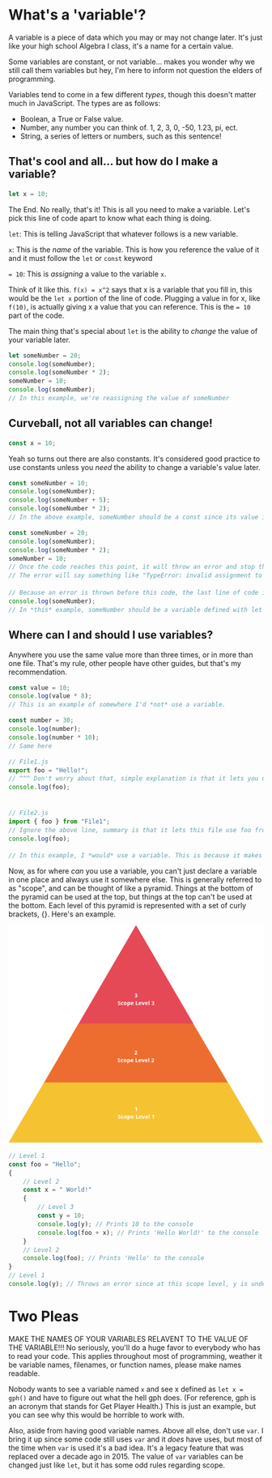 # What's a 'variable'?
A variable is a piece of data which you may or may not change later. It's just like your high school Algebra I class, it's a name for a certain value.

Some variables are constant, or not variable... makes you wonder why we still call them variables but hey, I'm here to inform not question the elders of programming.

Variables tend to come in a few different *types*, though this doesn't matter much in JavaScript. The types are as follows:
* Boolean, a True or False value.
* Number, any number you can think of. 1, 2, 3, 0, -50, 1.23, pi, ect.
* String, a series of letters or numbers, such as this sentence!

## That's cool and all... but how do I make a variable?
```js
let x = 10;
```
The End. No really, that's it! This is all you need to make a variable. Let's pick this line of code apart to know what each thing is doing.

`let`: This is telling JavaScript that whatever follows is a new variable.

`x`: This is the *name* of the variable. This is how you reference the value of it and it must follow the `let` or `const` keyword

`= 10`: This is *assigning* a value to the variable `x`. 

Think of it like this. `f(x) = x^2` says that x is a variable that you fill in, this would be the `let x` portion of the line of code. Plugging a value in for x, like `f(10)`, is actually giving x a value that you can reference. This is the `= 10` part of the code.

The main thing that's special about `let` is the ability to *change* the value of your variable later.
```js
let someNumber = 20;
console.log(someNumber);
console.log(someNumber * 2);
someNumber = 10;
console.log(someNumber);
// In this example, we're reassigning the value of someNumber
```
## Curveball, not all variables can change!
```js
const x = 10;
```
Yeah so turns out there are also constants. It's considered good practice to use constants unless you *need* the ability to change a variable's value later.
```js
const someNumber = 10;
console.log(someNumber);
console.log(someNumber + 5);
console.log(someNumber * 2);
// In the above example, someNumber should be a const since its value is never changed (reassigned)
```
```js
const someNumber = 20;
console.log(someNumber);
console.log(someNumber * 2);
someNumber = 10; 
// Once the code reaches this point, it will throw an error and stop the script.
// The error will say something like "TypeError: invalid assignment to const 'x'"

// Because an error is thrown before this code, the last line of code is never ran.
console.log(someNumber);
// In *this* example, someNumber should be a variable defined with let since we're reassigning to it.
```

## Where can I and should I use variables?
Anywhere you use the same value more than three times, or in more than one file. That's my rule, other people have other guides, but that's my recommendation.
```js
const value = 10;
console.log(value * 8);
// This is an example of somewhere I'd *not* use a variable.
```
```js
const number = 30;
console.log(number);
console.log(number * 10);
// Same here
```

```js
// File1.js
export foo = "Hello!";
// ^^^ Don't worry about that, simple explanation is that it lets you use a value in another file
console.log(foo);


// File2.js
import { foo } from "File1";
// Ignore the above line, summary is that it lets this file use foo from the other file
console.log(foo);

// In this example, I *would* use a variable. This is because it makes it much easier to change what happens in file1 and file2 without having to go into both files
```

Now, as for where *can* you use a variable, you can't just declare a variable in one place and always use it somewhere else. This is generally referred to as "scope", and can be thought of like a pyramid. Things at the bottom of the pyramid can be used at the top, but things at the top can't be used at the bottom. Each level of this pyramid is represented with a set of curly brackets, {}. Here's an example.

![Pyramid representing scope levels](/Resources/Ch01/ScopePyramid.png)
```js
// Level 1
const foo = "Hello";
{   
    // Level 2
    const x = " World!"
    {   
        // Level 3
        const y = 10;
        console.log(y); // Prints 10 to the console
        console.log(foo + x); // Prints 'Hello World!' to the console
    }
    // Level 2
    console.log(foo); // Prints 'Hello' to the console
}
// Level 1
console.log(y); // Throws an error since at this scope level, y is undefined.
```
# Two Pleas
MAKE THE NAMES OF YOUR VARIABLES RELAVENT TO THE VALUE OF THE VARIABLE!!!
No seriously, you'll do a huge favor to everybody who has to read your code. This applies throughout most of programming, weather it be variable names, filenames, or function names, please make names readable.

Nobody wants to see a variable named `x` and see x defined as `let x = gph()` and have to figure out what the hell gph does. (For reference, gph is an acronym that stands for Get Player Health.) This is just an example, but you can see why this would be horrible to work with.

Also, aside from having good variable names. Above all else, don't use `var`. I bring it up since some code still uses `var` and it *does* have uses, but most of the time when `var` is used it's a bad idea. It's a legacy feature that was replaced over a decade ago in 2015. The value of `var` variables can be changed just like `let`, but it has some odd rules regarding scope.